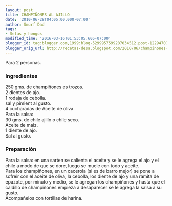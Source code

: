 ```yaml
---
layout: post
title: CHAMPIÑONES AL AJILLO
date: '2010-06-28T04:05:00.000-07:00'
author: Smurf Dad
tags:
- Setas y hongos
modified_time: '2016-03-16T01:53:05.605-07:00'
blogger_id: tag:blogger.com,1999:blog-5299957599287034512.post-1229470745940414648
blogger_orig_url: http://recetas-desa.blogspot.com/2010/06/champinones-al-ajillo.html
---
```


Para 2 personas.<br /><h3>Ingredientes</h3>250 gms. de champiñones es trozos.<br />2 dientes de ajo.<br />1 rodaja de cebolla.<br />sal y pimient al gusto.<br />4 cucharadas de Aceite de oliva.<br />Para la salsa:<br />30 gms. de chile ajillo o chile seco.<br />Aceite de maiz.<br />1 diente de ajo.<br />Sal al gusto.<br /><h3>Preparación</h3>Para la salsa: en una sarten se calienta el aceite y se le agrega el ajo y el chile a modo de que se dore, luego se muele con todo y aceite.<br />Para los champiñones, en un cacerola (si es de barro mejor) se pone a sofreir con el aceite de oliva, la cebolla, los diente de ajo y una ramita de epazote, por minuto y medio, se le agregan los champiñones y hasta que el caldillo de champiñones empieza a desaparecer se le agrega la salsa a su gusto.<br />Acompañelos con tortillas de harina.